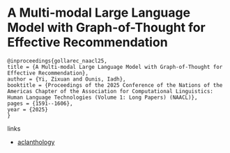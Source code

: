 # A Multi-modal Large Language Model with Graph-of-Thought for Effective Recommendation

```
@inproceedings{gollarec_naacl25,
title = {A Multi-modal Large Language Model with Graph-of-Thought for Effective Recommendation},
author = {Yi, Zixuan and Ounis, Iadh},
booktitle = {Proceedings of the 2025 Conference of the Nations of the Americas Chapter of the Association for Computational Linguistics: Human Language Technologies (Volume 1: Long Papers) (NAACL)},
pages = {1591--1606},
year = {2025}
}
```

links
- [aclanthology](https://aclanthology.org/2025.naacl-long.76/)
